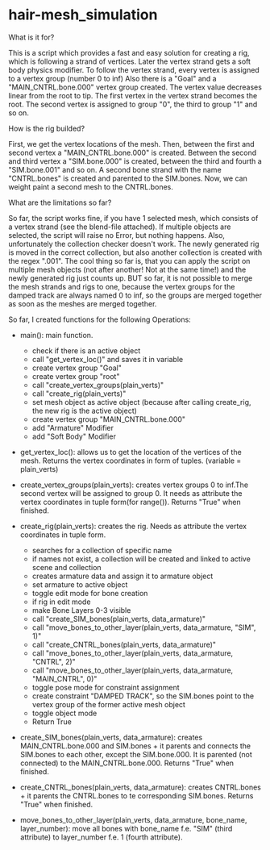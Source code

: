 # hair-mesh_simulation

What is it for?

This is a script which provides a fast and easy solution for creating a rig, which is following a strand of vertices.
Later the vertex strand gets a soft body physics modifier.
To follow the vertex strand, every vertex is assigned to a vertex group (number 0 to inf)
Also there is a "Goal" and a "MAIN_CNTRL.bone.000" vertex group created. The vertex value decreases linear from the root to tip.
The first vertex in the vertex strand becomes the root. 
The second vertex is assigned to group "0", the third to group "1" and so on.

How is the rig builded?

First, we get the vertex locations of the mesh.
Then, between the first and second vertex a "MAIN_CNTRL.bone.000" is created. 
Between the second and third vertex a "SIM.bone.000" is created, between the third and fourth a "SIM.bone.001" and so on.
A second bone strand with the name "CNTRL.bones" is created and parented to the SIM.bones. Now, we can weight paint a second mesh to the CNTRL.bones.

What are the limitations so far?

So far, the script works fine, if you have 1 selected mesh, which consists of a vertex strand (see the blend-file attached). If multiple objects are selected, the script will raise no Error, but nothing happens.
Also, unfortunately the collection checker doesn't work. The newly generated rig is moved in the correct collection, but also another collection is created with the regex ".001". 
The cool thing so far is, that you can apply the script on multiple mesh objects (not after another! Not at the same time!) and the newly generated rig just counts up.
BUT so far, it is not possible to merge the mesh strands and rigs to one, because the vertex groups for the damped track are always named 0 to inf, so the groups are merged together as soon as the meshes are merged together.





So far, I created functions for the following Operations:
- main(): main function.
	 - check if there is an active object
	 - call "get_vertex_loc()" and saves it in variable
	 - create vertex group "Goal"
	 - create vertex group "root"
	 - call "create_vertex_groups(plain_verts)"
	 - call "create_rig(plain_verts)"
	 - set mesh object as active object (because after calling create_rig, the new rig is the active object)
	 - create vertex group "MAIN_CNTRL.bone.000"
	 - add "Armature" Modifier
	 - add "Soft Body" Modifier
				
- get_vertex_loc(): allows us to get the location of the vertices of the mesh. Returns the vertex coordinates in form of tuples. (variable = plain_verts)

- create_vertex_groups(plain_verts): creates vertex groups 0 to inf.The second vertex will be assigned to group 0. It needs as attribute the vertex coordinates in tuple form(for range()). Returns "True" when finished.

- create_rig(plain_verts): creates the rig. Needs as attribute the vertex coordinates in tuple form.
	- searches for a collection of specific name
	- if names not exist, a collection will be created and linked to active scene and collection
	- creates armature data and assign it to armature object
	- set armature to active object
	- toggle edit mode for bone creation
	- if rig in edit mode
	- make Bone Layers 0-3 visible
	- call "create_SIM_bones(plain_verts, data_armature)"
	- call "move_bones_to_other_layer(plain_verts, data_armature, "SIM", 1)"
	- call "create_CNTRL_bones(plain_verts, data_armature)"
	- call "move_bones_to_other_layer(plain_verts, data_armature, "CNTRL", 2)"
	- call "move_bones_to_other_layer(plain_verts, data_armature, "MAIN_CNTRL", 0)"
	- toggle pose mode for constraint assignment
	- create constraint "DAMPED TRACK", so the SIM.bones point to the vertex group of the former active mesh object
	- toggle object mode
	- Return True

- create_SIM_bones(plain_verts, data_armature): creates MAIN_CNTRL.bone.000 and SIM.bones + it parents and connects the SIM.bones to each other, except the SIM.bone.000. It is parented (not connected) to the MAIN_CNTRL.bone.000. Returns "True" when finished.

- create_CNTRL_bones(plain_verts, data_armature): creates CNTRL.bones + it parents the CNTRL.bones to te corresponding SIM.bones. Returns "True" when finished. 
									
- move_bones_to_other_layer(plain_verts, data_armature, bone_name, layer_number): move all bones with bone_name f.e. "SIM" (third attribute) to layer_number f.e. 1 (fourth attribute).
